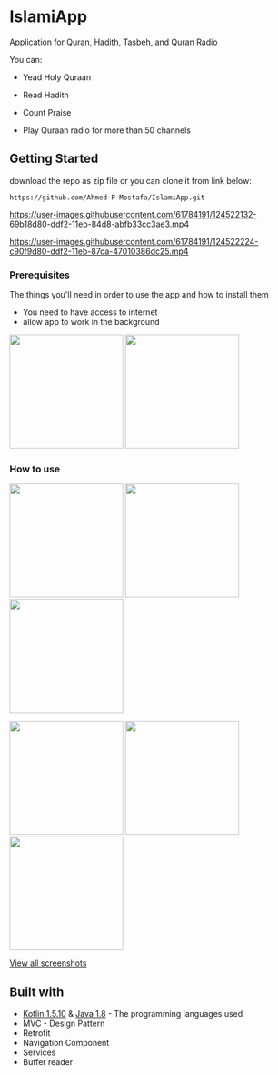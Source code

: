 
# IslamiApp

Application for Quran, Hadith, Tasbeh, and Quran Radio

You can:

* Yead Holy Quraan

* Read Hadith 

* Count Praise

* Play Quraan radio for more than 50 channels


## Getting Started

download the repo as zip file or you can clone it from link below:

```
https://github.com/Ahmed-P-Mostafa/IslamiApp.git
```

https://user-images.githubusercontent.com/61784191/124522132-69b18d80-ddf2-11eb-84d8-abfb33cc3ae3.mp4  

https://user-images.githubusercontent.com/61784191/124522224-c90f9d80-ddf2-11eb-87ca-47010386dc25.mp4


### Prerequisites

The things you'll need in order to use the app and how to install them
* You need to have access to internet
* allow app to work in the background

<img src="app/docs/Screenshot_auto_start_permission.jpg" width="200"> <img src="app/docs/Screenshot_do_not_disturb.jpg" width="200">


### How to use

<img src="app/docs/Screenshot_signup.jpg" width="200"> <img src="app/docs/Screenshot_home_menu.jpg" width="200"> <img src="app/docs/Screenshot_add_new_lecture.jpg" width="200">

<img src="app/docs/Screenshot_date_dialog.jpg" width="200"> <img src="app/docs/Screenshot_time_dialog.jpg" width="200"> <img src="app/docs/Screenshot_perior_notification.jpg.jpg" width="200">

[View all screenshots](docs/all-screenshots.md)


## Built with

* [Kotlin 1.5.10](https://kotlinlang.org/) & [Java 1.8](https://www.java.com/en/) - The programming languages used
* MVC - Design Pattern
* Retrofit
* Navigation Component
* Services
* Buffer reader
